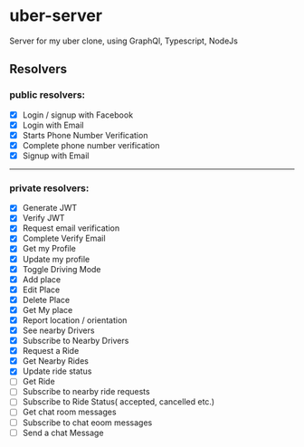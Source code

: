 # uber-server

Server for my uber clone, using GraphQl, Typescript, NodeJs

## Resolvers

### public resolvers:
- [x] Login / signup with Facebook
- [x] Login with Email
- [x] Starts Phone Number Verification
- [x] Complete phone number verification
- [x] Signup with Email
___

### private resolvers:
- [x] Generate JWT
- [x] Verify JWT
- [x] Request email verification
- [x] Complete Verify Email
- [x] Get my Profile
- [x] Update my profile
- [x] Toggle Driving Mode
- [x] Add place
- [x] Edit Place
- [x] Delete Place
- [x] Get My place
- [x] Report location / orientation
- [x] See nearby Drivers
- [x] Subscribe to Nearby Drivers
- [x] Request a Ride
- [x] Get Nearby Rides
- [x] Update ride status
- [ ] Get Ride
- [ ] Subscribe to nearby ride requests
- [ ] Subscribe to Ride Status( accepted, cancelled etc.)
- [ ] Get chat room messages
- [ ] Subscribe to chat eoom messages
- [ ] Send a chat Message
